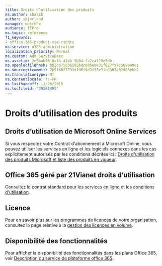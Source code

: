 ```yaml
---
title: Droits d’utilisation des produits
ms.author: sharik
author: skjerland
manager: mnirkhe
audience: ITPro
ms.topic: reference
f1_keywords:
- office-365-product-use-rights
ms.service: o365-administration
localization_priority: Normal
ms.custom: Adm_ServiceDesc
ms.assetid: 2e5bab56-0af4-414b-9b94-fa2ca129e5d0
ms.openlocfilehash: bb5ce750365056dc88beee31f627fa7c569849e1
ms.sourcegitcommit: 2b9f68f7731dfd6f9d3f33e31e6303e81985ebb2
ms.translationtype: MT
ms.contentlocale: fr-FR
ms.lasthandoff: 11/26/2019
ms.locfileid: "39262495"
---
```

# <a name="product-use-rights"></a>Droits d’utilisation des produits

## <a name="microsoft-online-services-use-rights"></a>Droits d’utilisation de Microsoft Online Services

Si vous respectez votre Contrat d'abonnement à Microsoft Online, vous pouvez utiliser les services en ligne et les logiciels connexes dans les cas explicitement autorisés par les conditions décrites ici : [Droits d'utilisation des produits Microsoft et liste des produits en vigueur](https://www.microsoftvolumelicensing.com/DocumentSearch.aspx?Mode=3&DocumentTypeId=37&ShowArchived=true).
  
## <a name="office-365-operated-by-21vianet-use-rights"></a>Office 365 géré par 21Vianet droits d’utilisation

Consultez le [contrat standard pour les services en ligne](https://www.21vbluecloud.com/office365/O365-AgreeWebDir/) et les [conditions d'utilisation](https://www.21vbluecloud.com/office365/O365-TOU/).
  
## <a name="licensing"></a>Licence

Pour en savoir plus sur les programmes de licences de votre organisation, consultez la page relative à la [gestion des licences en volume](https://go.microsoft.com/fwlink/?LinkId=393693).
  
## <a name="feature-availability"></a>Disponibilité des fonctionnalités

Pour afficher la disponibilité des fonctionnalités dans les plans Office 365, voir [Description du service de plateforme office 365](office-365-platform-service-description.md).
  

